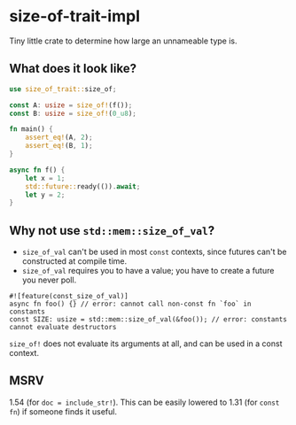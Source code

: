# size-of-trait-impl

Tiny little crate to determine how large an unnameable type is.

## What does it look like?

```rust
use size_of_trait::size_of;

const A: usize = size_of!(f());
const B: usize = size_of!(0_u8);

fn main() {
    assert_eq!(A, 2);
    assert_eq!(B, 1);
}

async fn f() {
    let x = 1;
    std::future::ready(()).await;
    let y = 2;
}
```

## Why not use `std::mem::size_of_val`?

- `size_of_val` can't be used in most `const` contexts, since futures can't be constructed at compile time.
- `size_of_val` requires you to have a value; you have to create a future you never poll.

```rust,compile_fail,E0015,E0493
#![feature(const_size_of_val)]
async fn foo() {} // error: cannot call non-const fn `foo` in constants
const SIZE: usize = std::mem::size_of_val(&foo()); // error: constants cannot evaluate destructors
```

`size_of!` does not evaluate its arguments at all, and can be used in a const context.

## MSRV

1.54 (for `doc = include_str!`). This can be easily lowered to 1.31 (for `const fn`) if someone finds it useful.
